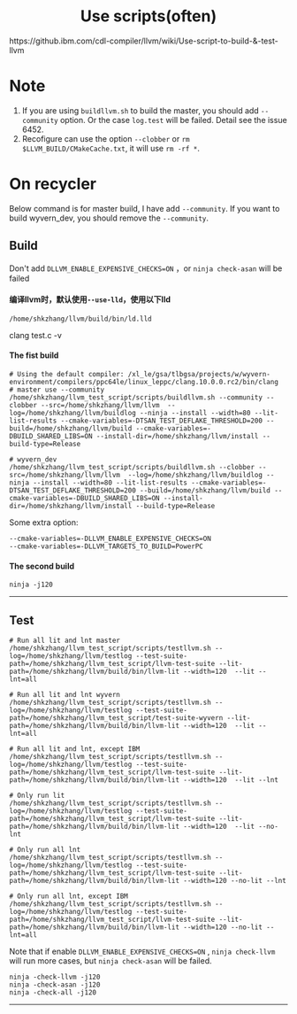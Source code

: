 <h1 align="center">Use scripts(often)</h1>
https://github.ibm.com/cdl-compiler/llvm/wiki/Use-script-to-build-&-test-llvm



# Note

1. If you are using `buildllvm.sh` to build the master, you should add `--community` option. Or the case `log.test` will be failed. Detail see the issue 6452.
2. Recofigure can use the option `--clobber` or `rm $LLVM_BUILD/CMakeCache.txt`, it will use `rm -rf *`.

# On recycler

Below command is for master build, I have add `--community`. If you want to build wyvern_dev, you should remove the `--community`.



## Build

Don't add `DLLVM_ENABLE_EXPENSIVE_CHECKS=ON`   ，or `ninja check-asan` will be failed



#### 编译llvm时，默认使用`--use-lld`，使用以下lld

`/home/shkzhang/llvm/build/bin/ld.lld`

clang test.c -v



#### The fist build

```shell
# Using the default compiler: /xl_le/gsa/tlbgsa/projects/w/wyvern-environment/compilers/ppc64le/linux_leppc/clang.10.0.0.rc2/bin/clang
# master use --community
/home/shkzhang/llvm_test_script/scripts/buildllvm.sh --community --clobber --src=/home/shkzhang/llvm/llvm  --log=/home/shkzhang/llvm/buildlog --ninja --install --width=80 --lit-list-results --cmake-variables=-DTSAN_TEST_DEFLAKE_THRESHOLD=200 --build=/home/shkzhang/llvm/build --cmake-variables=-DBUILD_SHARED_LIBS=ON --install-dir=/home/shkzhang/llvm/install --build-type=Release

# wyvern_dev
/home/shkzhang/llvm_test_script/scripts/buildllvm.sh --clobber --src=/home/shkzhang/llvm/llvm  --log=/home/shkzhang/llvm/buildlog --ninja --install --width=80 --lit-list-results --cmake-variables=-DTSAN_TEST_DEFLAKE_THRESHOLD=200 --build=/home/shkzhang/llvm/build --cmake-variables=-DBUILD_SHARED_LIBS=ON --install-dir=/home/shkzhang/llvm/install --build-type=Release
```

Some extra option:

```shell
--cmake-variables=-DLLVM_ENABLE_EXPENSIVE_CHECKS=ON
--cmake-variables=-DLLVM_TARGETS_TO_BUILD=PowerPC
```





#### The second build

```shell
ninja -j120  
```

-----------

## Test

```shell
# Run all lit and lnt master
/home/shkzhang/llvm_test_script/scripts/testllvm.sh --log=/home/shkzhang/llvm/testlog --test-suite-path=/home/shkzhang/llvm_test_script/llvm-test-suite --lit-path=/home/shkzhang/llvm/build/bin/llvm-lit --width=120  --lit --lnt=all  

# Run all lit and lnt wyvern
/home/shkzhang/llvm_test_script/scripts/testllvm.sh --log=/home/shkzhang/llvm/testlog --test-suite-path=/home/shkzhang/llvm_test_script/test-suite-wyvern --lit-path=/home/shkzhang/llvm/build/bin/llvm-lit --width=120  --lit --lnt=all 

# Run all lit and lnt, except IBM
/home/shkzhang/llvm_test_script/scripts/testllvm.sh --log=/home/shkzhang/llvm/testlog --test-suite-path=/home/shkzhang/llvm_test_script/llvm-test-suite --lit-path=/home/shkzhang/llvm/build/bin/llvm-lit --width=120  --lit --lnt  

# Only run lit
/home/shkzhang/llvm_test_script/scripts/testllvm.sh --log=/home/shkzhang/llvm/testlog --test-suite-path=/home/shkzhang/llvm_test_script/llvm-test-suite --lit-path=/home/shkzhang/llvm/build/bin/llvm-lit --width=120  --lit --no-lnt  

# Only run all lnt
/home/shkzhang/llvm_test_script/scripts/testllvm.sh --log=/home/shkzhang/llvm/testlog --test-suite-path=/home/shkzhang/llvm_test_script/llvm-test-suite --lit-path=/home/shkzhang/llvm/build/bin/llvm-lit --width=120 --no-lit --lnt  

# Only run all lnt, except IBM
/home/shkzhang/llvm_test_script/scripts/testllvm.sh --log=/home/shkzhang/llvm/testlog --test-suite-path=/home/shkzhang/llvm_test_script/llvm-test-suite --lit-path=/home/shkzhang/llvm/build/bin/llvm-lit --width=120 --no-lit --lnt=all
```



Note that if enable `DLLVM_ENABLE_EXPENSIVE_CHECKS=ON` , `ninja check-llvm` will run more cases, but `ninja check-asan` will be failed.

```shell
ninja -check-llvm -j120    
ninja -check-asan -j120
ninja -check-all -j120
```

-------









